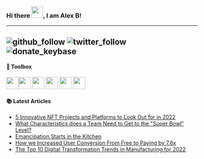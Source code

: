 ### Hi there <img src="https://raw.githubusercontent.com/MartinHeinz/MartinHeinz/master/wave.gif" width="30px">, I am Alex B!
---
![github_follow](https://img.shields.io/github/followers/alexanderkoh?style=social)
![twitter_follow](https://img.shields.io/twitter/follow/alexanderbkoh?style=social)
![donate_keybase](https://img.shields.io/keybase/xlm/atl4st)
---
#### 🧰 Toolbox
<img height=32, width=32, src="https://cdn.jsdelivr.net/gh/devicons/devicon/icons/python/python-original.svg" /><img height=32, width=32, src="https://cdn.jsdelivr.net/gh/devicons/devicon/icons/ionic/ionic-original.svg" />
<img height=32, width=32, src="https://cdn.jsdelivr.net/gh/devicons/devicon/icons/html5/html5-original.svg" />
<img height=32, width=32, src="https://cdn.jsdelivr.net/gh/devicons/devicon/icons/css3/css3-original.svg" />
<img height=32, width=32, src="https://cdn.jsdelivr.net/gh/devicons/devicon/icons/javascript/javascript-original.svg" />
<img height=32, width=32, src="https://cdn.jsdelivr.net/gh/devicons/devicon/icons/raspberrypi/raspberrypi-original.svg" />

#### 📚 Latest Articles
<!-- BLOG-POST-LIST:START -->
- [5 Innovative NFT Projects and Platforms to Look Out for in 2022](https://hackernoon.com/5-innovative-nft-projects-and-platforms-to-look-out-for-in-2022?source=rss)
- [What Characteristics does a Team Need to Get to the &quot;Super Bowl&quot; Level?](https://hackernoon.com/what-characteristics-does-a-team-need-to-get-to-the-super-bowl-level?source=rss)
- [Emancipation Starts in the Kitchen](https://hackernoon.com/emancipation-starts-in-the-kitchen?source=rss)
- [How we Increased User Conversion From Free to Paying by 7.6x](https://hackernoon.com/how-we-increased-user-conversion-from-free-to-paying-by-76x?source=rss)
- [The Top 10 Digital Transformation Trends in Manufacturing for 2022](https://hackernoon.com/the-top-10-digital-transformation-trends-in-manufacturing-for-2022?source=rss)
<!-- BLOG-POST-LIST:END -->

<!--
**alexanderkoh/alexanderkoh** is a ✨ _special_ ✨ repository because its `README.md` (this file) appears on your GitHub profile.

Here are some ideas to get you started:

- 🔭 I’m currently working on ...
- 🌱 I’m currently learning ...
- 👯 I’m looking to collaborate on ...
- 🤔 I’m looking for help with ...
- 💬 Ask me about ...
- 📫 How to reach me: ...
- 😄 Pronouns: ...
- ⚡ Fun fact: ...
-->
